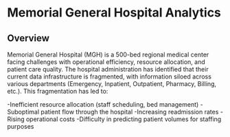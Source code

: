 # Memorial General Hospital Analytics
## Overview
Memorial General Hospital (MGH) is a 500-bed regional medical center facing challenges with operational efficiency, resource allocation, and patient care quality. The hospital administration has identified that their current data infrastructure is fragmented, with information siloed across various departments (Emergency, Inpatient, Outpatient, Pharmacy, Billing, etc.). This fragmentation has led to:

-Inefficient resource allocation (staff scheduling, bed management)
-Suboptimal patient flow through the hospital
-Increasing readmission rates
-Rising operational costs
-Difficulty in predicting patient volumes for staffing purposes
